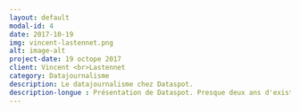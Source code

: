 ```yaml
---
layout: default
modal-id: 4
date: 2017-10-19
img: vincent-lastennet.png
alt: image-alt
project-date: 19 octope 2017
client: Vincent <br>Lastennet
category: Datajournalisme
description: Le datajournalisme chez Dataspot. 
description-longue : Présentation de Dataspot. Presque deux ans d'existence, plus d'une centaine d'articles, quelques prix et beaucoup d'enseignements.<br>Une petite révolution. Travail en mode projet mêlant plusieurs services (développement, marketing, graphisme, éditorial).<p>Nouveaux formats . De l'info-service, à l'investigation en passant par les jeux, la compétence data se retrouve aujourd'hui dans tous les nouveaux formats du Télégramme.<p>Internaliser les compétences pour innover. Analyse de flux temps réel, création de nos propres données (crowdsourcing, bots...), meilleure utilisation des données ouvertes. Le Télégramme s'organise aujourd'hui pour mieux utiliser la data afin d'améliorer considérablement l'info locale.
---
```

